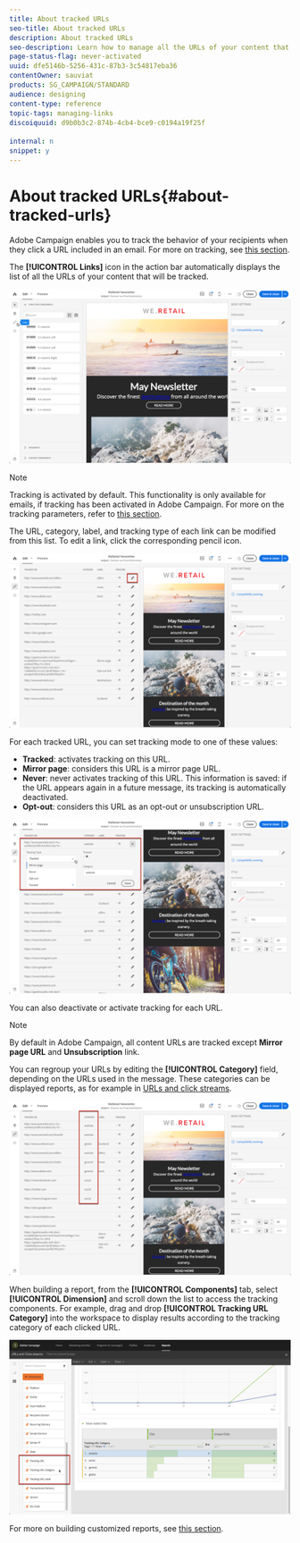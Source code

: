 ```yaml
---
title: About tracked URLs
seo-title: About tracked URLs
description: About tracked URLs
seo-description: Learn how to manage all the URLs of your content that                 will be tracked.
page-status-flag: never-activated
uuid: dfe5146b-5256-431c-87b3-3c54817eba36
contentOwner: sauviat
products: SG_CAMPAIGN/STANDARD
audience: designing
content-type: reference
topic-tags: managing-links
discoiquuid: d9b0b3c2-874b-4cb4-bce9-c0194a19f25f

internal: n
snippet: y
---
```


# About tracked URLs{#about-tracked-urls}

Adobe Campaign enables you to track the behavior of your recipients when they click a URL included in an email. For more on tracking, see [this section](../../sending/using/tracking-messages.md#about-tracking).

The **[!UICONTROL Links]** icon in the action bar automatically displays the list of all the URLs of your content that will be tracked.

![](assets/des_links.png)

>[!NOTE]
>
>Tracking is activated by default. This functionality is only available for emails, if tracking has been activated in Adobe Campaign. For more on the tracking parameters, refer to [this section](../../administration/using/configuring-email-channel.md#tracking-parameters).

The URL, category, label, and tracking type of each link can be modified from this list. To edit a link, click the corresponding pencil icon.

![](assets/des_links_tracking.png)

For each tracked URL, you can set tracking mode to one of these values:

* **Tracked**: activates tracking on this URL.
* **Mirror page**: considers this URL is a mirror page URL.
* **Never**: never activates tracking of this URL. This information is saved: if the URL appears again in a future message, its tracking is automatically deactivated.
* **Opt-out**: considers this URL as an opt-out or unsubscription URL.

![](assets/des_link_tracking_type.png)

You can also deactivate or activate tracking for each URL.

>[!NOTE]
>
>By default in Adobe Campaign, all content URLs are tracked except **Mirror page URL** and **Unsubscription** link.

You can regroup your URLs by editing the **[!UICONTROL Category]** field, depending on the URLs used in the message. These categories can be displayed reports, as for example in [URLs and click streams](../../reporting/using/urls-and-click-streams.md).

![](assets/des_link_tracking_category.png)

When building a report, from the **[!UICONTROL Components]** tab, select **[!UICONTROL Dimension]** and scroll down the list to access the tracking components. For example, drag and drop **[!UICONTROL Tracking URL Category]** into the workspace to display results according to the tracking category of each clicked URL.

![](assets/des_link_tracking_report.png)

For more on building customized reports, see [this section](../../reporting/using/about-dynamic-reports.md).
